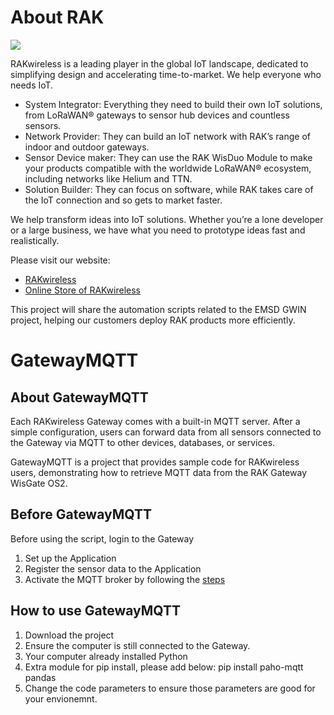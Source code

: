 # About RAK
![](https://res.rakwireless.com/tracked/rak/logo/blue-logo-registered-latest.svg)

RAKwireless is a leading player in the global IoT landscape, dedicated to simplifying design and accelerating time-to-market. 
We help everyone who needs IoT.
- System Integrator: Everything they need to build their own IoT solutions, from LoRaWAN® gateways to sensor hub devices and countless sensors.
- Network Provider: They can build an IoT network with RAK’s range of indoor and outdoor gateways.
- Sensor Device maker: They can use the RAK WisDuo Module to make your products compatible with the worldwide LoRaWAN® ecosystem, including networks like Helium and TTN.
- Solution Builder: They can focus on software, while RAK takes care of the IoT connection and so gets to market faster.

We help transform ideas into IoT solutions.
Whether you’re a lone developer or a large business, we have what you need to prototype ideas fast and realistically.

Please visit our website:
- [RAKwireless](https://www.rakwireless.com/)
- [Online Store of RAKwireless](https://store.rakwireless.com/)

This project will share the automation scripts related to the EMSD GWIN project, helping our customers deploy RAK products more efficiently. 

# GatewayMQTT

## About GatewayMQTT
Each RAKwireless Gateway comes with a built-in MQTT server. After a simple configuration, users can forward data from all sensors connected to the Gateway via MQTT to other devices, databases, or services.

GatewayMQTT is a project that provides sample code for RAKwireless users, demonstrating how to retrieve MQTT data from the RAK Gateway WisGate OS2.

## Before GatewayMQTT
Before using the script, login to the Gateway
1) Set up the Application
2) Register the sensor data to the Application
3) Activate the MQTT broker by following the [steps](https://docs.rakwireless.com/Knowledge-Hub/Learn/Use-the-MQTT-Broker-Like-a-Pro/)

## How to use GatewayMQTT
1) Download the project
2) Ensure the computer is still connected to the Gateway.
3) Your computer already installed Python
4) Extra module for pip install, please add below: pip install paho-mqtt pandas
5) Change the code parameters to ensure those parameters are good for your envionemnt. 
